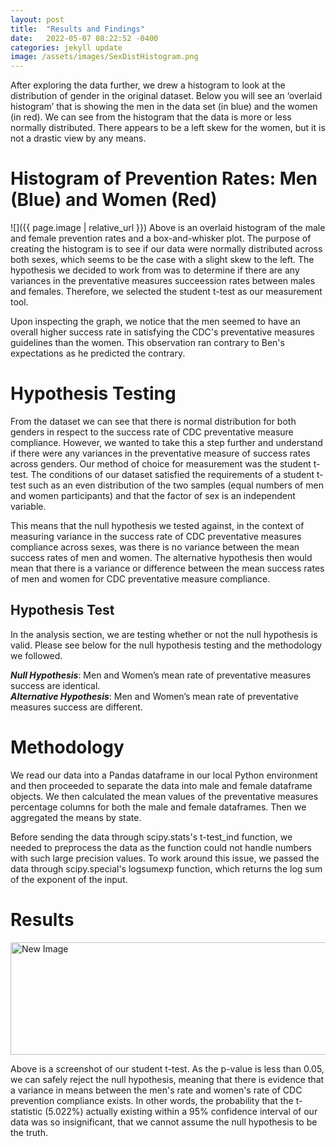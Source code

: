 ```yaml
---
layout: post
title:  "Results and Findings"
date:   2022-05-07 08:22:52 -0400
categories: jekyll update
image: /assets/images/SexDistHistogram.png
---
```

After exploring the data further, we drew a histogram to look at the distribution of gender in the original dataset. Below you will see an ‘overlaid histogram’ that is showing the men in the data set (in blue) and the women (in red). We can see from the histogram that the data is more or less normally distributed. There appears to be a left skew for the women, but it is not a drastic view by any means. 

# Histogram of Prevention Rates: Men (Blue) and Women (Red)
![]({{ page.image | relative_url }})
Above is an overlaid histogram of the male and female prevention rates and a box-and-whisker plot. The purpose of creating the histogram is to see if our data were normally distributed across both sexes, which seems to be the case with a slight skew to the left. The hypothesis we decided to work from was to determine if there are any variances in the preventative measures succeession rates between males and females. Therefore, we selected the student t-test as our measurement tool.

Upon inspecting the graph, we notice that the men seemed to have an overall higher success rate in satisfying the CDC's preventative measures guidelines than the women. This observation ran contrary to Ben's expectations as he predicted the contrary.

# Hypothesis Testing 
From the dataset we can see that there is normal distribution for both genders in respect to the success rate of CDC preventative measure compliance. However, we wanted to take this a step further and understand if there were any variances in the preventative measure of success rates across genders. Our method of choice for measurement was the student t-test. The conditions of our dataset satisfied the requirements of a student t-test such as an even distribution of the two samples (equal numbers of men and women participants) and that the factor of sex is an independent variable. 

This means that the null hypothesis we tested against, in the context of measuring variance in the success rate of CDC preventative measures compliance across sexes, was there is no variance between the mean success rates of men and women. The alternative hypothesis then would mean that there is a variance or difference between the mean success rates of men and women for CDC preventative measure compliance.
 

## Hypothesis Test


In the analysis section, we are testing whether or not the null hypothesis is valid. Please see below for the null hypothesis testing and the methodology we followed.  

***Null Hypothesis***: Men and Women’s mean rate of preventative measures success are identical.  
***Alternative Hypothesis***: Men and Women’s mean rate of preventative measures success are different.   

# Methodology
We read our data into a Pandas dataframe in our local Python environment and then proceeded to separate the data into male and female dataframe objects. We then calculated the mean values of the preventative measures percentage columns for both the male and female dataframes. Then we aggregated the means by state. 

Before sending the data through scipy.stats's t-test_ind function, we needed to preprocess the data as the function could not handle numbers with such large precision values. To work around this issue, we passed the data through scipy.special's logsumexp function, which returns the log sum of the exponent of the input. 

# Results
<img src="/ait580blog/assets/images/finalResults.jpeg" alt="New Image" style="width:1000px;height:180px">    


Above is a screenshot of our student t-test. As the p-value is less than 0.05, we can safely reject the null hypothesis, meaning that there is evidence that a variance in means between the men's rate and women's rate of CDC prevention compliance exists. In other words, the probability that the t-statistic (5.022%) actually existing within a 95% confidence interval of our data was so insignificant, that we cannot assume the null hypothesis to be the truth.